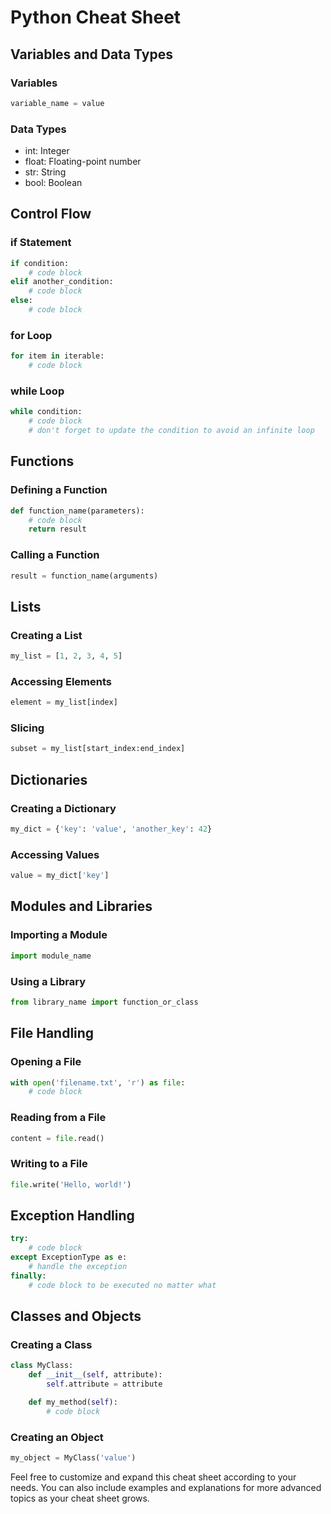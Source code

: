 # Python Cheat Sheet

## Variables and Data Types

### Variables
```python
variable_name = value
```

### Data Types
- int: Integer
- float: Floating-point number
- str: String
- bool: Boolean

## Control Flow

### if Statement
```python
if condition:
    # code block
elif another_condition:
    # code block
else:
    # code block
```

### for Loop
```python
for item in iterable:
    # code block
```

### while Loop
```python
while condition:
    # code block
    # don't forget to update the condition to avoid an infinite loop
```

## Functions

### Defining a Function
```python
def function_name(parameters):
    # code block
    return result
```

### Calling a Function
```python
result = function_name(arguments)
```

## Lists

### Creating a List
```python
my_list = [1, 2, 3, 4, 5]
```

### Accessing Elements
```python
element = my_list[index]
```

### Slicing
```python
subset = my_list[start_index:end_index]
```

## Dictionaries

### Creating a Dictionary
```python
my_dict = {'key': 'value', 'another_key': 42}
```

### Accessing Values
```python
value = my_dict['key']
```

## Modules and Libraries

### Importing a Module
```python
import module_name
```

### Using a Library
```python
from library_name import function_or_class
```

## File Handling

### Opening a File
```python
with open('filename.txt', 'r') as file:
    # code block
```

### Reading from a File
```python
content = file.read()
```

### Writing to a File
```python
file.write('Hello, world!')
```

## Exception Handling

```python
try:
    # code block
except ExceptionType as e:
    # handle the exception
finally:
    # code block to be executed no matter what
```

## Classes and Objects

### Creating a Class
```python
class MyClass:
    def __init__(self, attribute):
        self.attribute = attribute

    def my_method(self):
        # code block
```

### Creating an Object
```python
my_object = MyClass('value')
```

Feel free to customize and expand this cheat sheet according to your needs. You can also include examples and explanations for more advanced topics as your cheat sheet grows.


